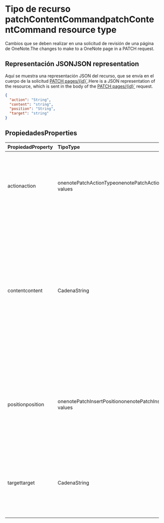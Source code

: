 # <a name="patchcontentcommand-resource-type"></a><span data-ttu-id="37b2d-101">Tipo de recurso patchContentCommand</span><span class="sxs-lookup"><span data-stu-id="37b2d-101">patchContentCommand resource type</span></span>

<span data-ttu-id="37b2d-102">Cambios que se deben realizar en una solicitud de revisión de una página de OneNote.</span><span class="sxs-lookup"><span data-stu-id="37b2d-102">The changes to make to a OneNote page in a PATCH request.</span></span>

## <a name="json-representation"></a><span data-ttu-id="37b2d-103">Representación JSON</span><span class="sxs-lookup"><span data-stu-id="37b2d-103">JSON representation</span></span>

<span data-ttu-id="37b2d-104">Aquí se muestra una representación JSON del recurso, que se envía en el cuerpo de la solicitud [PATCH pages/{id}\`](../api/page_update.md).</span><span class="sxs-lookup"><span data-stu-id="37b2d-104">Here is a JSON representation of the resource, which is sent in the body of the [PATCH pages/{id}\`](../api/page_update.md) request.</span></span> 

<!-- {
  "blockType": "resource",
  "optionalProperties": [

  ],
  "@odata.type": "microsoft.graph.onenotePatchContentCommand"
}-->

```json
{
  "action": "String",
  "content": "string",
  "position": "String",
  "target": "string"
}

```

## <a name="properties"></a><span data-ttu-id="37b2d-105">Propiedades</span><span class="sxs-lookup"><span data-stu-id="37b2d-105">Properties</span></span>
| <span data-ttu-id="37b2d-106">Propiedad</span><span class="sxs-lookup"><span data-stu-id="37b2d-106">Property</span></span>     | <span data-ttu-id="37b2d-107">Tipo</span><span class="sxs-lookup"><span data-stu-id="37b2d-107">Type</span></span>   |<span data-ttu-id="37b2d-108">Descripción</span><span class="sxs-lookup"><span data-stu-id="37b2d-108">Description</span></span>|
|:---------------|:--------|:----------|
|<span data-ttu-id="37b2d-109">action</span><span class="sxs-lookup"><span data-stu-id="37b2d-109">action</span></span>|<span data-ttu-id="37b2d-110">onenotePatchActionType</span><span class="sxs-lookup"><span data-stu-id="37b2d-110">onenotePatchActionType values</span></span>|<span data-ttu-id="37b2d-111">Acción que se debe efectuar en el elemento de destino.</span><span class="sxs-lookup"><span data-stu-id="37b2d-111">The action to perform on the target element.</span></span> <span data-ttu-id="37b2d-112">Los valores posibles son: `replace`, `append`, `delete`, `insert` o `prepend`.</span><span class="sxs-lookup"><span data-stu-id="37b2d-112">The possible values are `replace`, `append`, `delete`, `insert`, , , , , , , , or `prepend`.</span></span>|
|<span data-ttu-id="37b2d-113">content</span><span class="sxs-lookup"><span data-stu-id="37b2d-113">content</span></span>|<span data-ttu-id="37b2d-114">Cadena</span><span class="sxs-lookup"><span data-stu-id="37b2d-114">String</span></span>|<span data-ttu-id="37b2d-p102">Cadena de HTML sintácticamente correcto para agregar a la página y datos binarios de cualquier imagen o archivo. Si el contenido incluye datos binarios, la solicitud se debe enviar mediante el tipo de contenido `multipart/form-data` con una parte "Comandos".</span><span class="sxs-lookup"><span data-stu-id="37b2d-p102">A string of well-formed HTML to add to the page, and any image or file binary data. If the content contains binary data, the request must be sent using the `multipart/form-data` content type with a "Commands" part.</span></span> |
|<span data-ttu-id="37b2d-117">position</span><span class="sxs-lookup"><span data-stu-id="37b2d-117">position</span></span>|<span data-ttu-id="37b2d-118">onenotePatchInsertPosition</span><span class="sxs-lookup"><span data-stu-id="37b2d-118">onenotePatchInsertPosition values</span></span>|<span data-ttu-id="37b2d-119">Ubicación donde se debe agregar el contenido provisto, en relación con el elemento de destino.</span><span class="sxs-lookup"><span data-stu-id="37b2d-119">The location to add the supplied content, relative to the target element.</span></span> <span data-ttu-id="37b2d-120">Los valores posibles son: `after` (valor predeterminado) o `before`.</span><span class="sxs-lookup"><span data-stu-id="37b2d-120">The possible values are , , , , , , , , , , , or .</span></span>|
|<span data-ttu-id="37b2d-121">target</span><span class="sxs-lookup"><span data-stu-id="37b2d-121">target</span></span>|<span data-ttu-id="37b2d-122">Cadena</span><span class="sxs-lookup"><span data-stu-id="37b2d-122">String</span></span>|<span data-ttu-id="37b2d-p104">Elemento que se va a actualizar. Debe ser el `#<data-id>` o el `<id>` generado del elemento, o bien la palabra clave `body` o `title`.</span><span class="sxs-lookup"><span data-stu-id="37b2d-p104">The element to update. Must be the `#<data-id>` or the generated `<id>` of the element, or the `body` or `title` keyword.</span></span>|

<!-- uuid: 8fcb5dbc-d5aa-4681-8e31-b001d5168d79
2015-10-25 14:57:30 UTC -->
<!-- {
  "type": "#page.annotation",
  "description": "patchContentCommand resource",
  "keywords": "",
  "section": "documentation",
  "tocPath": ""
}-->
